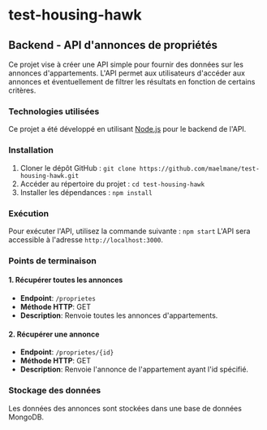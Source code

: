 # test-housing-hawk
## Backend - API d'annonces de propriétés
Ce projet vise à créer une API simple pour fournir des données sur les annonces d'appartements. L'API permet aux utilisateurs d'accéder aux annonces et éventuellement de filtrer les résultats en fonction de certains critères.

### Technologies utilisées
Ce projet a été développé en utilisant [Node.js](https://nodejs.org/) pour le backend de l'API.

### Installation
1. Cloner le dépôt GitHub : `git clone https://github.com/maelmane/test-housing-hawk.git`
2. Accéder au répertoire du projet : `cd test-housing-hawk`
3. Installer les dépendances : `npm install`

### Exécution
Pour exécuter l'API, utilisez la commande suivante :
`npm start`
L'API sera accessible à l'adresse `http://localhost:3000`.

### Points de terminaison

#### 1. Récupérer toutes les annonces
- **Endpoint**: `/proprietes`
- **Méthode HTTP**: GET
- **Description**: Renvoie toutes les annonces d'appartements.

#### 2. Récupérer une annonce
- **Endpoint**: `/proprietes/{id}`
- **Méthode HTTP**: GET
- **Description**: Renvoie l'annonce de l'appartement ayant l'id spécifié.

### Stockage des données
Les données des annonces sont stockées dans une base de données MongoDB.


